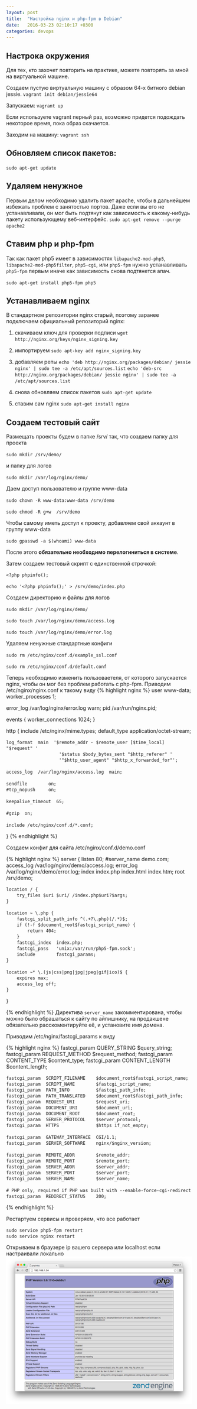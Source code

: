 ```yaml
---
layout: post
title:  "Настройка nginx и php-fpm в Debian"
date:   2016-03-23 02:10:17 +0300
categories: devops
---
```

## Настрока окружения
Для тех, кто захочет повторить на практике, можете повторять за мной на виртуальной машине.

Создаем пустую виртуальную машину с образом 64-х битного debian jessie.
`vagrant init debian/jessie64`

Запускаем:
`vagrant up`

Если используете vagrant перный раз, возможно придется подождать некоторое время, пока образ скачается.

Заходим на машину: `vagrant ssh`

## Обновляем список пакетов:
`sudo apt-get update`

## Удаляем ненужное
Первым делом необходимо удалить пакет apache, чтобы в дальнейшем избежать проблем с занятостью портов. Даже если вы его не устанавливали, он мог быть подтянут как зависимость к какому-нибудь пакету использующему веб-интерфейс.
`sudo apt-get remove --purge apache2`

## Ставим php и php-fpm
Так как пакет php5
 имеет в зависимостях `libapache2-mod-php5`, `libapache2-mod-php5filter`, `php5-cgi`, или `php5-fpm` нужно устанавливать `php5-fpm` первым иначе как зависимость снова подтянется апач.

 `sudo apt-get install php5-fpm php5`
 
## Устанавливаем nginx
В стандартном репозитории nginx старый, поэтому заранее подключаем официальный репозиторий nginx:

1. скачиваем ключ для проверки подписи `wget http://nginx.org/keys/nginx_signing.key`

2. импортируем `sudo apt-key add nginx_signing.key`

3. добавляем репы `echo 'deb http://nginx.org/packages/debian/ jessie nginx' | sudo tee -a /etc/apt/sources.list`
`echo 'deb-src http://nginx.org/packages/debian/ jessie nginx' | sudo tee -a /etc/apt/sources.list`

4. снова обновляем список пакетов
`sudo apt-get update`

5. ставим сам nginx
`sudo apt-get install nginx`

## Создаем тестовый сайт
Размещать проекты будем в папке /srv/ так, что создаем папку для проекта

`sudo mkdir /srv/demo/`

и папку для логов

`sudo mkdir /var/log/nginx/demo/`

Даем доступ пользователю и группе www-data

`sudo chown -R www-data:www-data /srv/demo`

`sudo chmod -R g+w  /srv/demo`

Чтобы самому иметь доступ к проекту, добавляем свой аккаунт в группу www-data

`sudo gpasswd -a $(whoami) www-data`

После этого **обязательно необходимо перелогиниться в системе**.
 
Затем создаем тестовый скрипт с единственной строчкой:
    
    <?php phpinfo();
   

`echo '<?php phpinfo();' > /srv/demo/index.php`
 
Создаем директорию и файлы для логов

`sudo mkdir /var/log/nginx/demo/`
 
`sudo touch /var/log/nginx/demo/access.log`
 
`sudo touch /var/log/nginx/demo/error.log`
 
 Удаляем ненужные стандартные конфиги
 
`sudo rm /etc/nginx/conf.d/example_ssl.conf`
 
`sudo rm /etc/nginx/conf.d/default.conf`
 
 
 Теперь необходимо изменить пользоваетеля, от которого запускается nginx, чтобы он мог без проблем работать с php-fpm.
 Приводим /etc/nginx/nginx.conf к такому виду
{% highlight nginx %}
user  www-data;
worker_processes  1;

error_log  /var/log/nginx/error.log warn;
pid        /var/run/nginx.pid;


events {
    worker_connections  1024;
}


http {
    include       /etc/nginx/mime.types;
    default_type  application/octet-stream;

    log_format  main  '$remote_addr - $remote_user [$time_local] "$request" '
                        '$status $body_bytes_sent "$http_referer" '
                        '"$http_user_agent" "$http_x_forwarded_for"';

    access_log  /var/log/nginx/access.log  main;

    sendfile        on;
    #tcp_nopush     on;

    keepalive_timeout  65;

    #gzip  on;

    include /etc/nginx/conf.d/*.conf;
}
{% endhighlight %}
 
 Создаем конфиг для сайта
 /etc/nginx/conf.d/demo.conf
 
{% highlight nginx %}
server {
    listen 80;
    #server_name demo.com;
    access_log /var/log/nginx/demo/access.log;
    error_log /var/log/nginx/demo/error.log;
    index index.php index.html index.htm;
    root /srv/demo;

    location / {
        try_files $uri $uri/ /index.php$uri?$args;
    }

    location ~ \.php {
        fastcgi_split_path_info ^(.+?\.php)(/.*)$;
        if (!-f $document_root$fastcgi_script_name) {
            return 404;
        }
        fastcgi_index  index.php;
        fastcgi_pass   'unix:/var/run/php5-fpm.sock';
        include        fastcgi_params;
    }

    location ~* \.(js|css|png|jpg|jpeg|gif|ico)$ {
        expires max;
        access_log off;
    }
}
    
{% endhighlight %}
Директива `server_name` закомментирована, чтобы можно было обрашаться к сайту по айпишнику, на продакшене обязательно расскоментируйте её, и установите имя домена.

Приводим /etc/nginx/fastcgi_params к виду

{% highlight nginx %}
    fastcgi_param  QUERY_STRING       $query_string;
    fastcgi_param  REQUEST_METHOD     $request_method;
    fastcgi_param  CONTENT_TYPE       $content_type;
    fastcgi_param  CONTENT_LENGTH     $content_length;
    
    fastcgi_param  SCRIPT_FILENAME    $document_root$fastcgi_script_name;
    fastcgi_param  SCRIPT_NAME        $fastcgi_script_name;
    fastcgi_param  PATH_INFO          $fastcgi_path_info;
    fastcgi_param  PATH_TRANSLATED    $document_root$fastcgi_path_info;
    fastcgi_param  REQUEST_URI        $request_uri;
    fastcgi_param  DOCUMENT_URI       $document_uri;
    fastcgi_param  DOCUMENT_ROOT      $document_root;
    fastcgi_param  SERVER_PROTOCOL    $server_protocol;
    fastcgi_param  HTTPS              $https if_not_empty;
    
    fastcgi_param  GATEWAY_INTERFACE  CGI/1.1;
    fastcgi_param  SERVER_SOFTWARE    nginx/$nginx_version;
    
    fastcgi_param  REMOTE_ADDR        $remote_addr;
    fastcgi_param  REMOTE_PORT        $remote_port;
    fastcgi_param  SERVER_ADDR        $server_addr;
    fastcgi_param  SERVER_PORT        $server_port;
    fastcgi_param  SERVER_NAME        $server_name;
    
    # PHP only, required if PHP was built with --enable-force-cgi-redirect
    fastcgi_param  REDIRECT_STATUS    200;
{% endhighlight %}

Рестартуем сервисы и проверяем, что все работает

    sudo service php5-fpm restart
    sudo service nginx restart
    
Открываем в браузере ip вашего сервера или localhost если настраивали локально
![Настрока nginx+php-fpm](/img/nginx+php-fpm.png)
